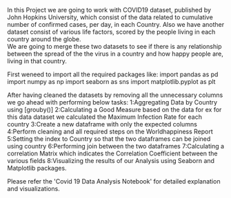 In this Project we are going to work with COVID19 dataset, published by John Hopkins University, 
which consist of the data related to cumulative number of confirmed cases, per day, in each Country.
Also we have another dataset consist of various life factors, scored by the people living in each country around the globe.  
We are going to merge these two datasets to see if there is any relationship between the spread of the the virus in a country and how happy people are, living in that country.

First weneed to import all the required packages like:
import pandas as pd
import numpy as np
import seaborn as sns
import matplotlib.pyplot as plt


After having cleaned the datasets by removing all the unnecessary columns we go ahead with performing below tasks:
1:Aggregating Data by Country using [grouby()]
2:Calculating a Good Measure based on the data for ex for this data dataset we calculated the Maximum Infection Rate for each country
3:Create a new dataframe with only the expected columns
4:Perform cleaning and all required steps on the Worldhappiness Report
5:Setting the index to Country so that the two dataframes can be joined using country
6:Performing join between the two dataframes
7:Calculating a correlation Matrix which indicates the Correlation Coefficient between the various fields
8:Visualizing the results of our Analysis using Seaborn and Matplotlib packages.

Please refer the 'Covid 19 Data Analysis Notebook' for detailed explanation and visualizations.
